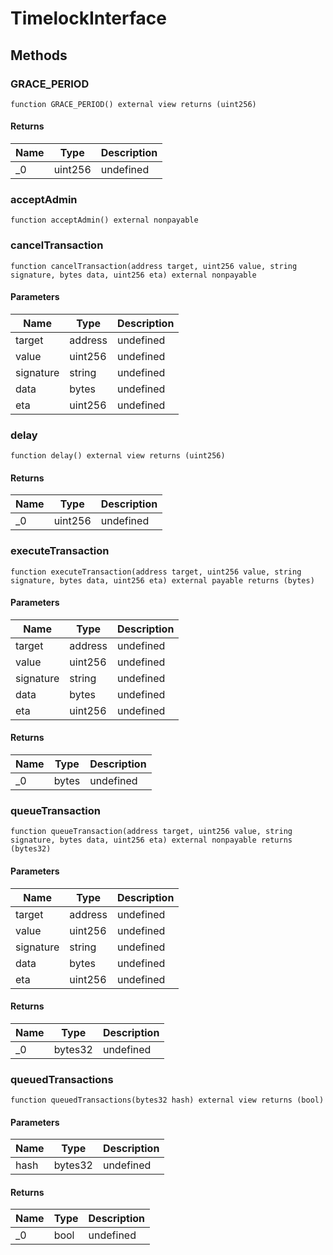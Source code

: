 # TimelockInterface









## Methods

### GRACE_PERIOD

```solidity
function GRACE_PERIOD() external view returns (uint256)
```






#### Returns

| Name | Type | Description |
|---|---|---|
| _0 | uint256 | undefined

### acceptAdmin

```solidity
function acceptAdmin() external nonpayable
```






### cancelTransaction

```solidity
function cancelTransaction(address target, uint256 value, string signature, bytes data, uint256 eta) external nonpayable
```





#### Parameters

| Name | Type | Description |
|---|---|---|
| target | address | undefined
| value | uint256 | undefined
| signature | string | undefined
| data | bytes | undefined
| eta | uint256 | undefined

### delay

```solidity
function delay() external view returns (uint256)
```






#### Returns

| Name | Type | Description |
|---|---|---|
| _0 | uint256 | undefined

### executeTransaction

```solidity
function executeTransaction(address target, uint256 value, string signature, bytes data, uint256 eta) external payable returns (bytes)
```





#### Parameters

| Name | Type | Description |
|---|---|---|
| target | address | undefined
| value | uint256 | undefined
| signature | string | undefined
| data | bytes | undefined
| eta | uint256 | undefined

#### Returns

| Name | Type | Description |
|---|---|---|
| _0 | bytes | undefined

### queueTransaction

```solidity
function queueTransaction(address target, uint256 value, string signature, bytes data, uint256 eta) external nonpayable returns (bytes32)
```





#### Parameters

| Name | Type | Description |
|---|---|---|
| target | address | undefined
| value | uint256 | undefined
| signature | string | undefined
| data | bytes | undefined
| eta | uint256 | undefined

#### Returns

| Name | Type | Description |
|---|---|---|
| _0 | bytes32 | undefined

### queuedTransactions

```solidity
function queuedTransactions(bytes32 hash) external view returns (bool)
```





#### Parameters

| Name | Type | Description |
|---|---|---|
| hash | bytes32 | undefined

#### Returns

| Name | Type | Description |
|---|---|---|
| _0 | bool | undefined




